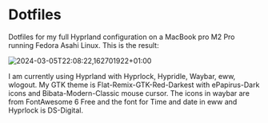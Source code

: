 # Dotfiles
Dotfiles for my full Hyprland configuration on a MacBook pro M2 Pro running Fedora Asahi Linux.
This is the result:

![2024-03-05T22:08:22,162701922+01:00](https://github.com/Pergo01/dotfiles/assets/41484648/84c5c43a-d09f-4bb6-bcdb-2f9702d3781c)

I am currently using Hyprland with Hyprlock, Hypridle, Waybar, eww, wlogout. My GTK theme is Flat-Remix-GTK-Red-Darkest with ePapirus-Dark icons and Bibata-Modern-Classic mouse cursor. The icons in waybar are from FontAwesome 6 Free and the font for Time and date in eww and Hyprlock is DS-Digital.
